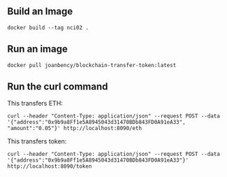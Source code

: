 ## Build an Image ##

```docker build --tag nci02 .```


## Run an image ##

```docker pull joanbency/blockchain-transfer-token:latest```

## Run the curl command ##

This transfers ETH:

```curl --header "Content-Type: application/json" --request POST --data '{"address":"0x9b9a8Ff1e5A8945043d31470BDb843FD0A91eA33", "amount":"0.05"}' http://localhost:8090/eth```

This transfers token:

```curl --header "Content-Type: application/json" --request POST --data '{"address":"0x9b9a8Ff1e5A8945043d31470BDb843FD0A91eA33"}' http://localhost:8090/token```

